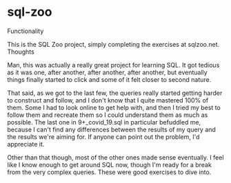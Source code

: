 # sql-zoo

Functionality

This is the SQL Zoo project, simply completing the exercises at sqlzoo.net.
Thoughts

Man, this was actually a really great project for learning SQL. It got tedious as it was one, after another, after another, after another, but eventually things finally started to click and some of it felt closer to second nature.

That said, as we got to the last few, the queries really started getting harder to construct and follow, and I don't know that I quite mastered 100% of them. Some I had to look online to get help with, and then I tried my best to follow them and recreate them so I could understand them as much as possible. The last one in 9+_covid_19.sql in particular befuddled me, because I can't find any differences between the results of my query and the results we're aiming for. If anyone can point out the problem, I'd appreciate it.

Other than that though, most of the other ones made sense eventually. I feel like I know enough to get around SQL now, though I'm ready for a break from the very complex queries. These were good exercises to dive into.
